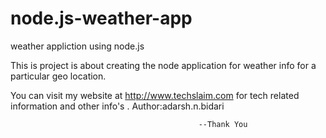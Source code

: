 # node.js-weather-app
weather appliction using node.js


This is project is about creating the node application for weather info for a particular geo location.

You can visit my website at http://www.techslaim.com for tech related information and other info's . Author:adarsh.n.bidari

                                              --Thank You
